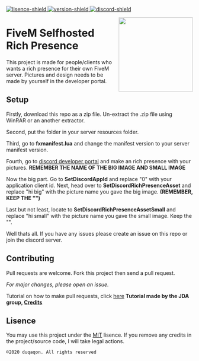 [lisence]: https://github.com/duqaqon/FiveM-Discord-Rich-Presence/blob/master/LICENSE
[version]: https://github.com/duqaqon/FiveM-Discord-Rich-Presence/blob/master/version.md
[discord]: https://discord.gg/MddcpFC


[discord-shield]: https://canary.discordapp.com/api/guilds/738859179552407612/widget.png
[lisence-shield]: https://img.shields.io/github/license/duqaqon/FiveM-Discord-Rich-Presence
[version-shield]: https://img.shields.io/badge/version-1.0-success


[ ![lisence-shield][] ][lisence]
[ ![version-shield][] ][version]
[ ![discord-shield][] ][discord]


<img align="right" src="https://cdn.discordapp.com/attachments/617625850111852545/757669418045276320/a.png" height="200" width="200">

# FiveM Selfhosted Rich Presence
This project is made for people/clients who wants a rich presence for their own FiveM server. Pictures and design needs to be made by yourself in the developer portal.

## Setup

Firstly, download this repo as a zip file. Un-extract the .zip file using WinRAR or an another extractor.

Second, put the folder in your server resources folder.

Third, go to **fxmanifest.lua** and change the manifest version to your server manifest version.

Fourth, go to [discord developer portal](https://discord.com/developers/applications) and make an rich presence with your pictures. **REMEMBER THE NAME OF THE BIG IMAGE AND SMALL IMAGE**

Now the big part. Go to **SetDiscordAppId** and replace "0" with your application client id.
Next, head over to **SetDiscordRichPresenceAsset** and replace "hi big" with the picture name you gave the big image. **(REMEMBER, KEEP THE "")**

Last but not least, locate to **SetDiscordRichPresenceAssetSmall** and replace "hi small" with the picture name you gave the small image. Keep the "".

Well thats all. If you have any issues please create an issue on this repo or join the discord server.


## Contributing
Pull requests are welcome.
Fork this project then send a pull request. 

*For major changes, please open an issue.*

Tutorial on how to make pull requests, click [here](https://github.com/DV8FromTheWorld/JDA/wiki/5)
**Tutorial made by the JDA group, [Credits](https://github.com/DV8FromTheWorld)**

## Lisence
You may use this project under the [MIT](https://choosealicense.com/licenses/mit/) lisence.
If you remove any credits in the project/source code, I will take legal actions.

``©2020 duqaqon. All rights reserved``
